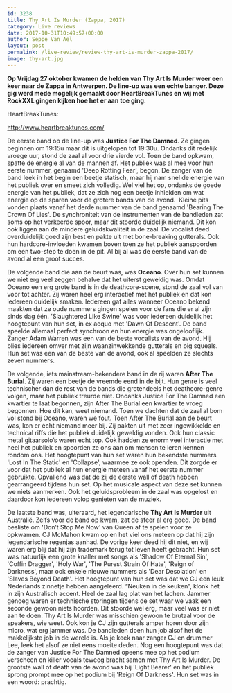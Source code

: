 ```yaml
---
id: 3238
title: Thy Art Is Murder (Zappa, 2017)
category: Live reviews
date: 2017-10-31T10:49:57+00:00
author: Seppe Van Ael
layout: post
permalink: /live-review/review-thy-art-is-murder-zappa-2017/
image: thy-art.jpg
---
```

**Op Vrijdag 27 oktober kwamen de helden van Thy Art Is Murder weer een keer naar de Zappa in Antwerpen. De line-up was een echte banger. Deze gig werd mede mogelijk gemaakt door HeartBreakTunes en wij met RockXXL gingen kijken hoe het er aan toe ging.**

HeartBreakTunes:

http://www.heartbreaktunes.com/

De eerste band op de line-up was **Justice For The Damned**. Ze gingen beginnen om 19:15u maar dit is uitgelopen tot 19:30u. Ondanks dit redelijk vroege uur, stond de zaal al voor drie vierde vol. Toen de band opkwam, spatte de energie al van de mannen af. Het publiek was al mee voor hun eerste nummer, genaamd 'Deep Rotting Fear', begon. De zanger van de band leek in het begin een beetje statisch, maar hij nam snel de energie van het publiek over en smeet zich volledig. Wel viel het op, ondanks de goede energie van het publiek, dat ze zich nog een beetje inhielden om wat energie op de sparen voor de grotere bands van de avond.  Kleine pits vonden plaats vanaf het derde nummer van de band genaamd 'Bearing The Crown Of Lies'. De synchroniteit van de instrumenten van de bandleden zat soms op het verkeerde spoor, maar dit stoorde duidelijk niemand. Dit kon ook liggen aan de mindere geluidskwaliteit in de zaal. De vocalist deed overduidelijk goed zijn best en pakte uit met bone-breaking gutterals. Ook hun hardcore-invloeden kwamen boven toen ze het publiek aanspoorden om een two-step te doen in de pit. Al bij al was de eerste band van de avond al een groot succes.

De volgende band die aan de beurt was, was **Oceano**. Over hun set kunnen we niet erg veel zeggen behalve dat het uiterst geweldig was. Omdat Oceano een erg grote band is in de deathcore-scene, stond de zaal vol van voor tot achter. Zij waren heel erg interactief met het publiek en dat kon iedereen duidelijk smaken. Iedereen gaf alles wanneer Oceano bekend maakten dat ze oude nummers gingen spelen voor de fans die er al zijn sinds dag één. 'Slaughtered Like Swine' was voor iedereen duidelijk het hoogtepunt van hun set, in ex aequo met 'Dawn Of Descent'. De band speelde allemaal perfect synchroon en hun energie was ongelooflijk. Zanger Adam Warren was een van de beste vocalists van de avond. Hij blies iedereen omver met zijn waanzinwekkende gutterals en pig squeals. Hun set was een van de beste van de avond, ook al speelden ze slechts zeven nummers.

De volgende, iets mainstream-bekendere band in de rij waren **After The Burial**. Zij waren een beetje de vreemde eend in de bijt. Hun genre is veel technischer dan de rest van de bands die grotendeels het deathcore-genre volgen, maar het publiek treurde niet. Ondanks Justice For The Damned een kwartier te laat begonnen, zijn After The Burial een kwartier te vroeg begonnen. Hoe dit kan, weet niemand. Toen we dachten dat de zaal al bom vol stond bij Oceano, waren we fout. Toen After The Burial aan de beurt was, kon er écht niemand meer bij. Zij pakten uit met zeer ingewikkelde en technical riffs die het publiek duidelijk geweldig vonden. Ook hun classic metal gitaarsolo’s waren echt top. Ook hadden ze enorm veel interactie met heel het publiek en spoorden ze ons aan om mensen te leren kennen rondom ons. Het hoogtepunt van hun set waren hun bekendste nummers 'Lost In The Static' en 'Collapse', waarmee ze ook openden. Dit zorgde er voor dat het publiek al hun energie meteen vanaf het eerste nummer gebruikte. Opvallend was dat de zij de eerste wall of death hebben gearrangeerd tijdens hun set. Op het musicale aspect van deze set kunnen we niets aanmerken. Ook het geluidsprobleem in de zaal was opgelost en daardoor kon iedereen volop genieten van de muziek.

De laatste band was, uiteraard, het legendarische **Thy Art Is Murder** uit Australië. Zelfs voor de band op kwam, zat de sfeer al erg goed. De band besliste om 'Don’t Stop Me Now' van Queen af te spelen voor ze opkwamen. CJ McMahon kwam op en het viel ons meteen op dat hij zijn legendarische regenjas aanhad. De vorige keer deed hij dit niet, en wij waren erg blij dat hij zijn trademark terug tot leven heeft gebracht. Hun set was natuurlijk een grote knaller met songs als 'Shadow Of Eternal Sin', 'Coffin Dragger', 'Holy War', 'The Purest Strain Of Hate', 'Reign of Darkness', maar ook enkele nieuwe nummers als 'Dear Desolation' en 'Slaves Beyond Death'. Het hoogtepunt van hun set was dat we CJ een leuk Nederlands zinnetje hebben aangeleerd. “Neuken in de keuken”, klonk het in zijn Australisch accent. Heel de zaal lag plat van het lachen. Jammer genoeg waren er technische storingen tijdens de set waar we vaak een seconde gewoon niets hoorden. Dit stoorde wel erg, maar veel was er niet aan te doen. Thy Art Is Murder was misschien gewoon te brutaal voor de speakers, wie weet. Ook kon je CJ zijn gutterals amper horen door zijn micro, wat erg jammer was. De bandleden doen hun job alsof het de makkelijkste job in de wereld is. Als je keek naar zanger CJ en drummer Lee, leek het alsof ze niet eens moeite deden. Nog een hoogtepunt was dat de zanger van Justice For The Damned opeens mee op het podium verscheen en killer vocals teweeg bracht samen met Thy Art Is Murder. De grootste wall of death van de avond was bij 'Light Bearer' en het publiek sprong prompt mee op het podium bij 'Reign Of Darkness'. Hun set was in een woord: prachtig.